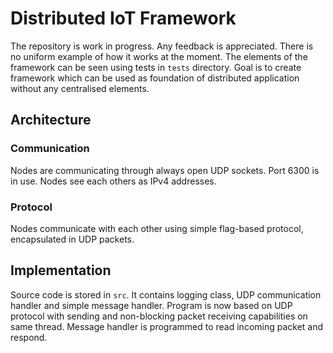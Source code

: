 # Distributed IoT Framework

The repository is work in progress. Any feedback is appreciated. There is no uniform example of how it works at the moment. The elements of the framework can be seen using tests in `tests` directory. Goal is to create framework which can be used as foundation of distributed application without any centralised elements.

## Architecture

### Communication
Nodes are communicating through always open UDP sockets. Port 6300 is in use. Nodes see each others as IPv4 addresses.

### Protocol
Nodes communicate with each other using simple flag-based protocol, encapsulated in UDP packets.

## Implementation
Source code is stored in `src`. It contains logging class, UDP communication handler and simple message handler. Program is now based on UDP protocol with sending and non-blocking packet receiving capabilities on same thread. Message handler is programmed to read incoming packet and respond.

